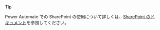 
> [!TIP] 
> Power Automate での SharePoint の使用について詳しくは、[SharePoint のドキュメント](https://docs.microsoft.com/sharepoint/dev/business-apps/power-automate/sharepoint-connector-actions-triggers)を参照してください。
